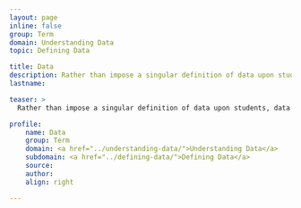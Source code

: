 ```yaml
---
layout: page
inline: false
group: Term
domain: Understanding Data
topic: Defining Data

title: Data
description: Rather than impose a singular definition of data upon students, data in this toolkit is presented from a variety of perspectives to highlight its relations to bodies, ethics, rhetoric, and power.
lastname: 

teaser: >
  Rather than impose a singular definition of data upon students, data in this toolkit is presented from a variety of perspectives to highlight its relations to bodies, ethics, rhetoric, and power.

profile:
    name: Data
    group: Term
    domain: <a href="../understanding-data/">Understanding Data</a>
    subdomain: <a href="../defining-data/">Defining Data</a>
    source: 
    author: 
    align: right

---
```

